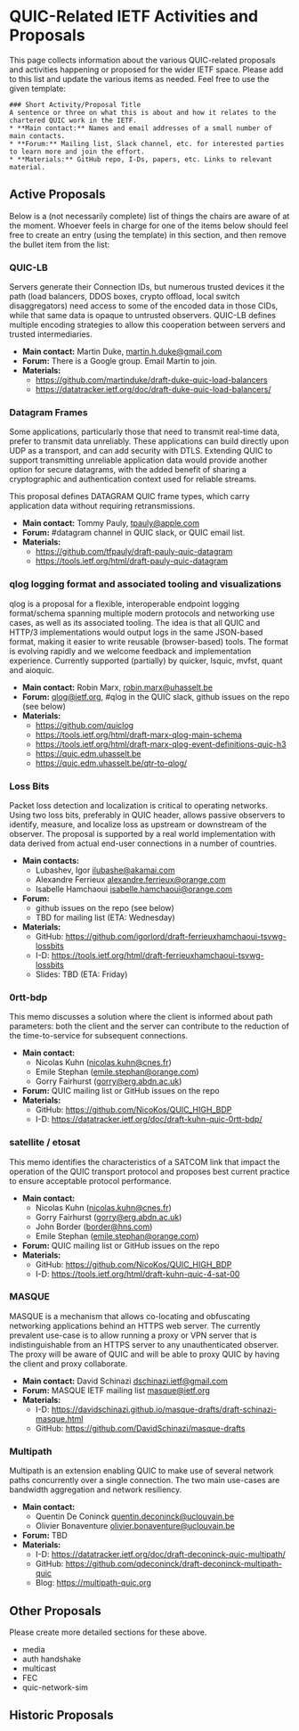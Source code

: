 # QUIC-Related IETF Activities and Proposals 

This page collects information about the various QUIC-related proposals and activities happening or proposed for the wider IETF space. Please add to this list and update the various items as needed. Feel free to use the given template:

```
### Short Activity/Proposal Title
A sentence or three on what this is about and how it relates to the chartered QUIC work in the IETF.
* **Main contact:** Names and email addresses of a small number of main contacts.
* **Forum:** Mailing list, Slack channel, etc. for interested parties to learn more and join the effort.
* **Materials:** GitHub repo, I-Ds, papers, etc. Links to relevant material.
```

## Active Proposals

Below is a (not necessarily complete) list of things the chairs are aware of at the moment. Whoever feels in charge for one of the items below should feel free to create an entry (using the template) in this section, and then remove the bullet item from the list:

### QUIC-LB

Servers generate their Connection IDs, but numerous trusted devices it the path (load balancers, DDOS boxes, crypto offload, local switch disaggregators) need access to some of the encoded data in those CIDs, while that same data is opaque to untrusted observers. QUIC-LB defines multiple encoding strategies to allow this cooperation between servers and trusted intermediaries.

* **Main contact:** Martin Duke, martin.h.duke@gmail.com
* **Forum:** There is a Google group. Email Martin to join.
* **Materials:**
  * https://github.com/martinduke/draft-duke-quic-load-balancers
  * https://datatracker.ietf.org/doc/draft-duke-quic-load-balancers/

### Datagram Frames

Some applications, particularly those that need to transmit real-time data, prefer to transmit data unreliably. These applications can build directly upon UDP as a transport, and can add security with DTLS. Extending QUIC to support transmitting unreliable application data would provide another option for secure datagrams, with the added benefit of sharing a cryptographic and authentication context used for reliable streams.

This proposal defines DATAGRAM QUIC frame types, which carry application data without requiring retransmissions.

* **Main contact:** Tommy Pauly, tpauly@apple.com
* **Forum:** #datagram channel in QUIC slack, or QUIC email list.
* **Materials:** 
  * https://github.com/tfpauly/draft-pauly-quic-datagram
  * https://tools.ietf.org/html/draft-pauly-quic-datagram

### qlog logging format and associated tooling and visualizations
qlog is a proposal for a flexible, interoperable endpoint logging format/schema spanning multiple modern protocols and networking use cases, as well as its associated tooling. The idea is that all QUIC and HTTP/3 implementations would output logs in the same JSON-based format, making it easier to write reusable (browser-based) tools. The format is evolving rapidly and we welcome feedback and implementation experience. Currently supported (partially) by quicker, lsquic, mvfst, quant and aioquic. 

* **Main contact:** Robin Marx, robin.marx@uhasselt.be
* **Forum:** qlog@ietf.org, #qlog in the QUIC slack, github issues on the repo (see below)
* **Materials:**
  * https://github.com/quiclog
  * https://tools.ietf.org/html/draft-marx-qlog-main-schema
  * https://tools.ietf.org/html/draft-marx-qlog-event-definitions-quic-h3
  * https://quic.edm.uhasselt.be
  * https://quic.edm.uhasselt.be/qtr-to-qlog/

### Loss Bits

Packet loss detection and localization is critical to operating networks.  Using two loss bits, preferably in QUIC header, allows passive observers to identify, measure, and localize loss as upstream or downstream of the observer.  The proposal is supported by a real world implementation with data derived from actual end-user connections in a number of countries.

* **Main contacts:** 
  * Lubashev, Igor <ilubashe@akamai.com>
  * Alexandre Ferrieux <alexandre.ferrieux@orange.com>
  * Isabelle Hamchaoui <isabelle.hamchaoui@orange.com>
* **Forum:**
  * github issues on the repo (see below)
  * TBD for mailing list (ETA: Wednesday)
* **Materials:**
  * GitHub: https://github.com/igorlord/draft-ferrieuxhamchaoui-tsvwg-lossbits
  * I-D: https://tools.ietf.org/html/draft-ferrieuxhamchaoui-tsvwg-lossbits
  * Slides: TBD (ETA: Friday)

### 0rtt-bdp

This memo discusses a solution where the client is informed about path parameters: both the client and the server can contribute to the reduction of the time-to-service for subsequent connections.
* **Main contact:**
  * Nicolas Kuhn (nicolas.kuhn@cnes.fr)
  * Emile Stephan (emile.stephan@orange.com)
  * Gorry Fairhurst (gorry@erg.abdn.ac.uk)
* **Forum:** QUIC mailing list or GitHub issues on the repo
* **Materials:** 
  * GitHub: https://github.com/NicoKos/QUIC_HIGH_BDP
  * I-D: https://datatracker.ietf.org/doc/draft-kuhn-quic-0rtt-bdp/ 

### satellite / etosat
This memo identifies the characteristics of a SATCOM link that impact the operation of the QUIC transport protocol and proposes best current practice to ensure acceptable protocol performance.
* **Main contact:** 
  * Nicolas Kuhn (nicolas.kuhn@cnes.fr)
  * Gorry Fairhurst (gorry@erg.abdn.ac.uk)
  * John Border (border@hns.com)
  * Emile Stephan (emile.stephan@orange.com)
* **Forum:** QUIC mailing list or GitHub issues on the repo
* **Materials:** 
  * GitHub: https://github.com/NicoKos/QUIC_HIGH_BDP
  * I-D: https://tools.ietf.org/html/draft-kuhn-quic-4-sat-00

### MASQUE
MASQUE is a mechanism that allows co-locating and obfuscating networking applications behind an HTTPS web server. The currently prevalent use-case is to allow running a proxy or VPN server that is indistinguishable from an HTTPS server to any unauthenticated observer. The proxy will be aware of QUIC and will be able to proxy QUIC by having the client and proxy collaborate.

* **Main contact:** David Schinazi <dschinazi.ietf@gmail.com>
* **Forum:** MASQUE IETF mailing list <masque@ietf.org>
* **Materials:**
  * I-D: https://davidschinazi.github.io/masque-drafts/draft-schinazi-masque.html
  * GitHub: https://github.com/DavidSchinazi/masque-drafts

### Multipath
Multipath is an extension enabling QUIC to make use of several network paths concurrently over a single connection. The two main use-cases are bandwidth aggregation and network resiliency.

* **Main contact:**
  * Quentin De Coninck <quentin.deconinck@uclouvain.be>
  * Olivier Bonaventure <olivier.bonaventure@uclouvain.be>
* **Forum:** TBD
* **Materials:**
  * I-D: https://datatracker.ietf.org/doc/draft-deconinck-quic-multipath/
  * GitHub: https://github.com/qdeconinck/draft-deconinck-multipath-quic
  * Blog: https://multipath-quic.org

## Other Proposals

Please create more detailed sections for these above.

* media
* auth handshake
* multicast 
* FEC
* quic-network-sim


## Historic Proposals